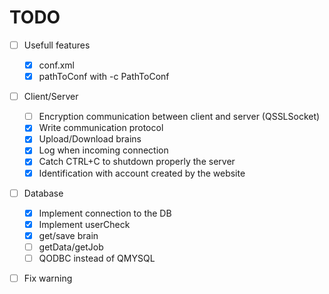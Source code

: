 # TODO 
- [ ] Usefull features 
    - [x] conf.xml
    - [x] pathToConf with -c PathToConf
- [ ] Client/Server
    - [ ] Encryption communication between client and server (QSSLSocket)
    - [x] Write communication protocol
    - [x] Upload/Download brains
    - [x] Log when incoming connection
    - [x] Catch CTRL+C to shutdown properly the server
    - [x] Identification with account created by the website
- [ ] Database
    - [x] Implement connection to the DB
    - [x] Implement userCheck
    - [x] get/save brain
    - [ ] getData/getJob
    - [ ] QODBC instead of QMYSQL
- [ ] Fix warning 


            
